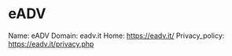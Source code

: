 
# eADV

Name: eADV
Domain: eadv.it
Home: https://eadv.it/
Privacy_policy: https://eadv.it/privacy.php
